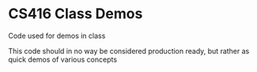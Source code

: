 # CS416 Class Demos
Code used for demos in class

This code should in no way be considered production ready, but rather as quick demos of various concepts
